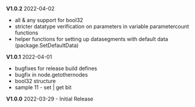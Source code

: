 **V1.0.2** 2022-04-02

- all & any support for bool32 
- stricter datatype verification on parameters in variable parametercount functions
- helper functions for setting up datasegments with default data (package.SetDefaultData)

**V1.0.1** 2022-04-01

- bugfixes for release build defines
- bugfix in node.getothernodes
- bool32 structure
- sample 11 - set | get bit


**V1.0.0** 2022-03-29 - Initial Release
